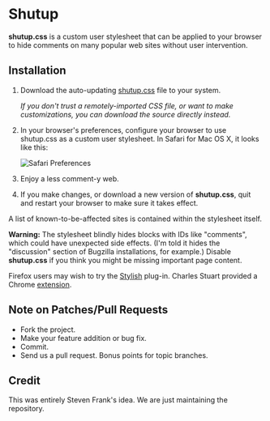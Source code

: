 Shutup
======

**shutup.css** is a custom user stylesheet that can be applied to your browser to hide comments on many popular web sites without user intervention.

Installation
------------

1. Download the auto-updating [shutup.css](http://github.com/bylinebreak/shutup/raw/master/shutup.css) file to your system.
	
	*If you don't trust a remotely-imported CSS file, or want to make customizations, you can download the source directly instead.*

2. In your browser's preferences, configure your browser to use shutup.css as a custom user stylesheet. In Safari for Mac OS X, it looks like this:

	![Safari Preferences](http://stevenf.com/pages/shutup/safariprefs.png)

3. Enjoy a less comment-y web.

4. If you make changes, or download a new version of **shutup.css**, quit and restart your browser to make sure it takes effect.

A list of known-to-be-affected sites is contained within the stylesheet itself.

**Warning:** The stylesheet blindly hides blocks with IDs like "comments", which could have unexpected side effects. (I'm told it hides the "discussion" section of Bugzilla installations, for example.) Disable **shutup.css** if you think you might be missing important page content.

Firefox users may wish to try the [Stylish](http://userstyles.org/) plug-in. Charles Stuart provided a Chrome [extension](http://userstyles.org/).

Note on Patches/Pull Requests
-----------------------------
- Fork the project.
- Make your feature addition or bug fix.
- Commit.
- Send us a pull request. Bonus points for topic branches.

Credit
------

This was entirely Steven Frank's idea. We are just maintaining the repository.